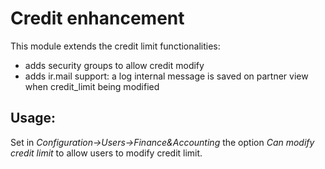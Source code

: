 Credit enhancement
==========================================================

This module extends the credit limit functionalities:
 - adds security groups to allow credit modify
 - adds ir.mail support: a log internal message is saved on partner view when credit_limit being modified

Usage:
------
Set in _Configuration->Users->Finance&Accounting_ the option _Can modify credit limit_ to allow users to modify credit limit.
